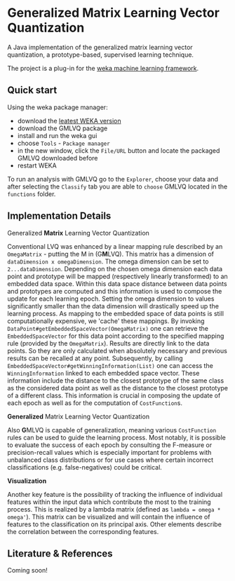 # Generalized Matrix Learning Vector Quantization

A Java implementation of the generalized matrix learning vector quantization, a prototype-based, 
supervised learning technique.

The project is a plug-in for the [weka machine learning framework](http://www.cs.waikato.ac.nz/ml/weka/).

## Quick start

Using the weka package manager:

- download the [leatest WEKA version](https://www.cs.waikato.ac.nz/ml/weka/downloading.html)
- download the GMLVQ package
- install and run the weka gui
- choose `Tools` - `Package manager`
- in the new window, click the `File/URL` button and locate the packaged GMLVQ downloaded before
- restart WEKA

To run an analysis with GMLVQ go to the `Explorer`, choose your data and after selecting the `Classify` tab you
are able to `choose` GMLVQ located in the `functions` folder.

## Implementation Details

Generalized **Matrix** Learning Vector Quantization

Conventional LVQ was enhanced by a linear mapping rule described by an `OmegaMatrix` - putting the M
in (G**M**LVQ). This matrix has a dimension of `dataDimension x omegaDimension`. The omega dimension 
can be set to `2...dataDimension`. Depending on the chosen omega dimension each data point and 
prototype will be mapped (respectively linearly transformed) to an embedded data space. Within this 
data space distance between data points and prototypes are computed and this information is used to 
compose the update for each learning epoch. Setting the omega dimension to values significantly smaller
 than the data dimension will drastically speed up the learning process. As mapping to the embedded 
 space of data points is still computationally expensive, we 'cache' these mappings. By invoking
`DataPoint#getEmbeddedSpaceVector(OmegaMatrix)` one can retrieve the `EmbeddedSpaceVector` for this 
data point according to the specified mapping rule (provided by the `OmegaMatrix`). Results are 
directly link to the data points. So they are only calculated when absolutely necessary and previous
results can be recalled at any point. Subsequently, by calling 
`EmbeddedSpaceVector#getWinningInformation(List)` one can access the `WinningInformation` linked to 
each embedded space vector. These information include the distance to the closest prototype of the 
same class as the considered data point as well as the distance to the closest prototype of a 
different class. This information is crucial in composing the update of each epoch as well as for the 
computation of `CostFunction`s.

**Generalized** Matrix Learning Vector Quantization

Also **G**MLVQ is capable of generalization, meaning various `CostFunction` rules can be used to guide the
learning process. Most notably, it is possible to evaluate the success of each epoch by consulting 
the F-measure or precision-recall values which is especially important for problems with unbalanced
class distributions or for use cases where certain incorrect classifications (e.g. false-negatives)
could be critical.

**Visualization**

Another key feature is the possibility of tracking the influence of individual features within the 
input data which contribute the most to the training process. This is realized by a lambda matrix 
(defined as `lambda = omega * omega'`). This matrix can be visualized and will contain the influence
 of features to the classification on its principal axis. Other elements describe the correlation 
 between the corresponding features.
  
 ## Literature & References
 
 Coming soon!